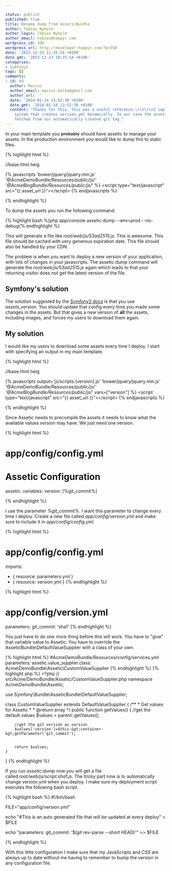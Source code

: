 ```yaml
---

status: publish
published: true
title: Rename dump from AsseticBundle
author: Tobias Nyholm
author_login: Tobias Nyholm
author_email: tobias@happyr.com
wordpress_id: 350
wordpress_url: http://developer.happyr.com/?p=350
date: '2013-12-23 11:35:54 +0100'
date_gmt: '2013-12-23 10:35:54 +0100'
categories:
- Symfony2
tags: []
comments:
- id: 69
  author: Marcus
  author_email: marcus.malka@gmail.com
  author_url: ''
  date: '2014-01-14 14:52:38 +0100'
  date_gmt: '2014-01-14 13:52:38 +0100'
  content: "Thanks for this, this was a useful reference.\r\n\r\nI implemented a similar
    system that creates version.yml dynamically. In our case the assetic_version is
    fetched from our automatically created git tag."
---
```


In your main template you <span style="text-decoration: line-through;">probably</span> should have assetic to manage your assets. In the production environment you would like to dump this to static files.


{% highlight html %}


//base.html.twig


\{\% javascripts
 'bower/jquery/jquery.min.js'
 '@AcmeDemoBundle/Resources/public/js/*'
 '@AcmeBlogBundle/Resources/public/js/*'
\%\}
 &lt;script type=&quot;text/javascript&quot; src=&quot;{{ asset_url }}&quot;&gt;&lt;/script&gt;
 \{\% endjavascripts \%\}


{% endhighlight %}


To dump the assets you run the following command:


{% highlight bash %}php app/console assetic:dump --env=prod --no-debug{% endhighlight %}


This will generate a file like <em>root/web/js/53ad2515.js</em>. This is awesome. This file should be cached with very generous expiration date. This file should also be handled by your CDN.


The problem is when you want to deploy a new version of your application, with lots of changes in your javascripts. The assetic:dump command will generate the <em>root/web/js/53ad2515.js</em> again which leads to that your returning visitor does not get the latest version of the file.

<h2>Symfony's solution</h2>

The solution suggested by the <a href="http://symfony.com/doc/current/reference/configuration/framework.html#ref-framework-assets-version">Symfony2 docs</a> is that you use <em>assets_version</em>. You should update that config every time you made some changes in the assets. But that gives a new version of <strong>all</strong> the assets, including images, and forces my users to download them again.

<h2>My solution</h2>

I would like my users to download some assets every time I deploy. I start with specifying an output in my main template.


{% highlight html %}


//base.html.twig


\{\% javascripts output='js/scripts.{version}.js'
'bower/jquery/jquery.min.js'
'@AcmeDemoBundle/Resources/public/js/*'
'@AcmeBlogBundle/Resources/public/js/*'
 vars=[&quot;version&quot;]
\%\}
&lt;script type=&quot;text/javascript&quot; src=&quot;{{ asset_url }}&quot;&gt;&lt;/script&gt;
\{\% endjavascripts \%\}


{% endhighlight %}


Since Assetic needs to precompile the assets it needs to know what the available values <em>version</em> may have. We just need one version.


{% highlight html %}
# app/config/config.yml
# Assetic Configuration
assetic:
  variables:
    version: [%git_commit%]


{% endhighlight %}


I use the parameter <em>%git_commit%</em>. I want this parameter to change every time I deploy. Create a new file called <em>app/config/version.yml</em> and make sure to include it in <em>app/config/config.yml</em>.


{% highlight html %}
# app/config/config.yml
imports:
  - { resource: parameters.yml }
  - { resource: version.yml }
{% endhighlight %}


{% highlight html %}
# app/config/version.yml
parameters:
 git_commit: 'sha1'
{% endhighlight %}


You just have to do one more thing before this will work. You have to "give" that variable value to Assetic. You have to override the AsseticBundle\DefaultValueSupplier with a class of your own.


{% highlight html %}
#AcmeDemoBundle/Resources/config/services.yml
parameters:
  assetic.value_supplier.class: Acme\DemoBundle\Assetic\CustomValueSupplier
{% endhighlight %}
{% highlight php %}
&lt;?php
// src/Acme/DemoBundle/Assetic/CustomValueSupplier.php
namespace Acme\DemoBundle\Assetic;


use Symfony\Bundle\AsseticBundle\DefaultValueSupplier;


class CustomValueSupplier extends DefaultValueSupplier
{
    /**
     * Get values for Assetic
     *
     * @return array
     */
    public function getValues()
    {
        //get the default values
        $values = parent::getValues();


        //get the git version as version
        $values['version']=$this-&gt;container-&gt;getParameter('git_commit');


        return $values;
    }
}
{% endhighlight %}


If you run <em>assetic:dump</em> now you will get a file called <em>root/web/js/script.sha1.js</em>. The tricky part now is to automatically change version.yml when you deploy. I make sure my deployment script executes the following bash script.


{% highlight bash %}
#!/bin/bash


FILE=&quot;app/config/version.yml&quot;


echo &quot;#This is an auto generated file that will be updated at every deploy&quot; &gt; $FILE


echo &quot;parameters:
 git_commit: '$(git rev-parse --short HEAD)'&quot; &gt;&gt; $FILE


{% endhighlight %}


With this little configuration I make sure that my JavaScripts and CSS are always up to date without me having to remember to bump the version in any configuration file.

